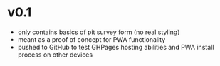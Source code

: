 # v0.1
- only contains basics of pit survey form (no real styling)
- meant as a proof of concept for PWA functionality
- pushed to GitHub to test GHPages hosting abilities and PWA install process on other devices